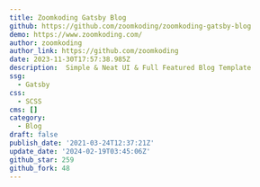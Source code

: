 ```yaml
---
title: Zoomkoding Gatsby Blog
github: https://github.com/zoomkoding/zoomkoding-gatsby-blog
demo: https://www.zoomkoding.com/
author: zoomkoding
author_link: https://github.com/zoomkoding
date: 2023-11-30T17:57:38.985Z
description: ️ Simple & Neat UI & Full Featured Blog Template
ssg:
  - Gatsby
css:
  - SCSS
cms: []
category:
  - Blog
draft: false
publish_date: '2021-03-24T12:37:21Z'
update_date: '2024-02-19T03:45:06Z'
github_star: 259
github_fork: 48
---
```

